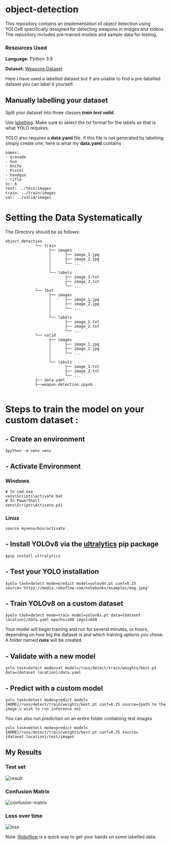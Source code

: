 # object-detection
This repository contains an implementation of object detection using YOLOv8 specifically designed for detecting weapons in images and videos. The repository includes pre-trained models and sample data for testing.

### Resources Used
**Language:** Python 3.9

**Dataset:** [Weapons Dataset]([url](https://universe.roboflow.com/fend-tech/weapon-detection-dinou))

Here I have used a labelled dataset but if are unable to find a pre-labelled dataset you can label it yourself.

## Manually labelling your dataset
Split your dataset into three classes ***train test valid***.

Use [labelImg]([url](https://github.com/heartexlabs/labelImg)).
Make sure to select the txt format for the labels as that is what YOLO requires.

YOLO also requires a **data.yaml** file. If this file is not generated by labelimg simply create one, here is what my **data.yaml** contains :

```
names:
- Grenade
- Gun
- Knife
- Pistol
- handgun
- rifle
nc: 6
test: ../test/images
train: ../train/images
val: ../valid/images
```

# Setting the Data Systematically
The Directory should be as follows:
```
object_detection
             └── train
                   ├── images
                   │      ├── image_1.jpg
                   │      ├── image_2.jpg
                   │      └── ...
                   │
                   └── labels
                          ├── image_1.txt
                          ├── image_2.txt
                          └── ...
             └── test
                   ├── images
                   │      ├── image_1.jpg
                   │      ├── image_2.jpg
                   │      └── ...
                   │
                   └── labels
                          ├── image_1.txt
                          ├── image_2.txt
                          └── ...
             └── valid
                   ├── images
                   │      ├── image_1.jpg
                   │      ├── image_2.jpg
                   │      └── ...
                   │
                   └── labels
                          ├── image_1.txt
                          ├── image_2.txt
                          └── ...
             ├── data.yaml
             ├──weapon-detection.ipynb
                
```

# Steps to train the model on your custom dataset :
## - Create an environment
```
$python -m venv venv
```
## - Activate Environment
### Windows 
```
# In cmd.exe
venv\Scripts\activate.bat
# In PowerShell
venv\Scripts\Activate.ps1
```

### Linux
```
source myvenv/bin/activate
```

## - Install YOLOv8 via the [ultralytics]([url](https://github.com/ultralytics/ultralytics)) pip package
```
$pip install ultralytics
```
## - Test your YOLO installation
```
$yolo task=detect mode=predict model=yolov8n.pt conf=0.25 source='https://media.roboflow.com/notebooks/examples/dog.jpeg'
```

## - Train YOLOv8 on a custom dataset
```
$yolo task=detect mode=train model=yolov8s.pt data={dataset location}/data.yaml epochs=100 imgsz=640
```
Your model will begin training and run for several minutes, or hours, depending on how big the dataset is and which training options you chose.
A folder named ***runs*** will be created.

## - Validate with a new model
```
yolo task=detect mode=val model=/runs/detect/train/weights/best.pt data={dataset location}/data.yaml
```

## - Predict with a custom model
```
yolo task=detect mode=predict model={HOME}/runs/detect/train/weights/best.pt conf=0.25 source={path to the image u wish to run inference on}
```

You can also run prediction on an entire folder containing test images
```
yolo task=detect mode=predict model={HOME}/runs/detect/train/weights/best.pt conf=0.25 source={dataset.location}/test/images
```

## My Results
### Test set
![result](https://user-images.githubusercontent.com/73134011/235419915-80eff18f-7362-46e0-aab9-2dc408e71f95.jpeg)

### Confusion Matrix
![confusion-matrix](https://user-images.githubusercontent.com/73134011/235420063-8e406301-dbe9-4979-ad0b-0fcc08b785fc.png)

### Loss over time
![loss](https://user-images.githubusercontent.com/73134011/235420070-4513c8f9-fbbe-4d10-91b5-e795469ed4de.png)

Note :[Roboflow]([url](https://universe.roboflow.com/roboflow-100)) is a quick way to get your hands on some labelled data.











